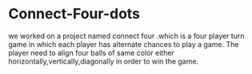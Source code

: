 # Connect-Four-dots
we worked on a project named connect four .which is a four player turn game in which each player has alternate chances to play a game. The player need to align four balls of same color either horizontally,vertically,diagonally in order to win the game.

